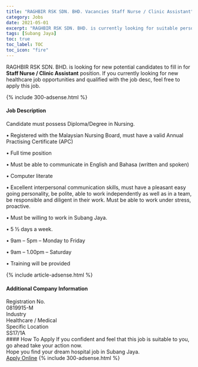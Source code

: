 ```yaml
---
title: "RAGHBIR RSK SDN. BHD. Vacancies Staff Nurse / Clinic Assistant" 
category: Jobs 
date: 2021-05-01 
excerpt: "RAGHBIR RSK SDN. BHD. is currently looking for suitable person to fill in the Staff Nurse / Clinic Assistant which positioned at Subang Jaya" 
tags: [Subang Jaya] 
toc: true 
toc_label: TOC 
toc_icon: "fire" 
--- 
```


<p>RAGHBIR RSK SDN. BHD. is looking for new potential candidates to fill in for <b>Staff Nurse / Clinic Assistant</b> position. If you currently looking for new healthcare job opportunities and qualified with the job desc, feel free to apply this job.
</p>{% include 300-adsense.html %} 
<div><div><h4>Job Description</h4></div><div><div><span><div><p><span>Candidate must possess Diploma/Degree in Nursing.</span></p><p><span>&#8226; Registered with the Malaysian Nursing Board, must have a valid Annual Practising Certificate (APC)</span></p><p><span>&#8226; Full time position</span></p><p><span>&#8226; Must be able to communicate in English and Bahasa (written and spoken)</span></p><p><span>&#8226; Computer literate</span></p><p><span>&#8226; Excellent interpersonal communication skills, must have a pleasant easy going personality, be polite, able to work independently as well as in a team, be responsible and diligent in their work. Must be able to work under stress, proactive.</span></p><p><span>&#8226; Must be willing to work in Subang Jaya.</span></p><p><span>&#8226; 5 &#189; days a week.</span></p><p><span>&#8226; 9am &#8211; 5pm &#8211; Monday to Friday</span></p><p><span>&#8226; 9am &#8211; 1.00pm &#8211; Saturday</span></p><p><span>&#8226; Training will be provided</span></p></div></span></div></div></div> 
{% include article-adsense.html %} 
<div><div><h4>Additional Company Information</h4></div><div><div><div><div><div><div><div><span>Registration No.</span></div><div><span>0819915-M</span></div></div></div></div><div><div><div><div><span>Industry</span></div><div><span>Healthcare / Medical</span></div></div></div></div><div><div><div><div><span>Specific Location</span></div><div><span>SS17/1A</span></div></div></div></div></div></div></div></div> 
#### How To Apply 
If you confident and feel that this job is suitable to you, go ahead take your action now. <br/> 
Hope you find your dream hospital job in Subang Jaya. <br/> 
<a href="https://www.jobstreet.com.my/en/job/staff-nurse-clinic-assistant-4543546?jobId=jobstreet-my-job-4543546" class="btn btn--warning" target="_blank" rel="nofollow noopenner">Apply Online</a> 
{% include 300-adsense.html %} 